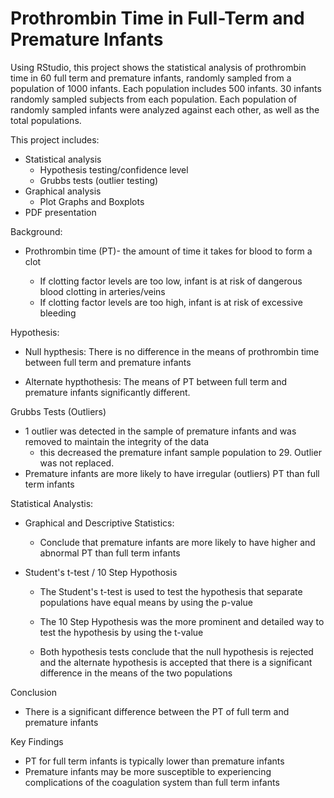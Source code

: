 ﻿# Prothrombin Time in Full-Term and Premature Infants
 
Using RStudio, this project shows the statistical analysis of prothrombin time in 60 full term and premature infants, randomly sampled from a population of 1000 infants. Each population includes 500 infants. 30 infants randomly sampled subjects from each population. Each population of randomly sampled infants were analyzed against each other, as well as the total populations.
 
This project includes:
  - Statistical analysis
     - Hypothesis testing/confidence level
     - Grubbs tests (outlier testing)
  - Graphical analysis
     - Plot Graphs and Boxplots
 - PDF presentation
 
Background:   

 -  Prothrombin time (PT)- the amount of time it takes for blood to form a clot
   
     - If clotting factor levels are too low, infant is at risk of dangerous blood clotting in arteries/veins
     - If clotting factor levels are too high, infant is at risk of excessive bleeding
    
Hypothesis:

 - Null hypthesis: There is no difference in the means of prothrombin time between full term and premature infants
  
  - Alternate hypthothesis: The means of PT between full term and premature infants significantly different.

Grubbs Tests (Outliers)
- 1 outlier was detected in the sample of premature infants and was removed to maintain the integrity of the data
  - this decreased the premature infant sample population to 29. Outlier was not replaced.
- Premature infants are more likely to have irregular (outliers) PT than full term infants

Statistical Analystis:

- Graphical and Descriptive Statistics:

     -  Conclude that premature infants are more likely to have higher and abnormal PT than full term infants

- Student's t-test / 10 Step Hypothosis

    -  The Student's t-test is used to test the hypothesis that separate populations have equal means by using the p-value
      
    -  The 10 Step Hypothesis was the more prominent and detailed way to test the hypothesis by using the t-value
      
     -  Both hypothesis tests conclude that the null hypothesis is rejected and the alternate hypothesis is accepted that there is a significant difference in the means of the two populations

Conclusion 
 - There is a significant difference between the PT of full term and premature infants

Key Findings
- PT for full term infants is typically lower than premature infants
- Premature infants may be more susceptible to experiencing complications of the coagulation system than full term infants
 

